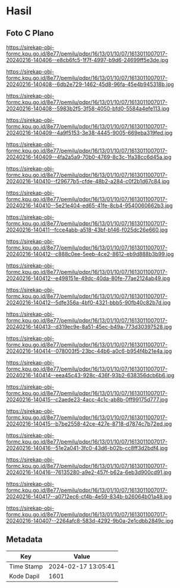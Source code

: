 # Hasil

## Foto C Plano

https://sirekap-obj-formc.kpu.go.id/8e77/pemilu/pdpr/16/13/01/10/07/1613011007017-20240216-140406--e8cb6fc5-1f7f-4997-b9d6-24699ff5e3de.jpg

https://sirekap-obj-formc.kpu.go.id/8e77/pemilu/pdpr/16/13/01/10/07/1613011007017-20240216-140408--6db2e729-1462-45d8-96fa-45e4b945318b.jpg

https://sirekap-obj-formc.kpu.go.id/8e77/pemilu/pdpr/16/13/01/10/07/1613011007017-20240216-140408--5983b2f5-3f58-4050-bfd0-5584a4efe113.jpg

https://sirekap-obj-formc.kpu.go.id/8e77/pemilu/pdpr/16/13/01/10/07/1613011007017-20240216-140409--4a9f5153-3e38-4445-9005-669eba319fed.jpg

https://sirekap-obj-formc.kpu.go.id/8e77/pemilu/pdpr/16/13/01/10/07/1613011007017-20240216-140409--4fa2a5a9-70b0-4769-8c3c-1fa38cc6d45a.jpg

https://sirekap-obj-formc.kpu.go.id/8e77/pemilu/pdpr/16/13/01/10/07/1613011007017-20240216-140410--f29677b5-cfde-48b2-a284-c0f2b1d67c84.jpg

https://sirekap-obj-formc.kpu.go.id/8e77/pemilu/pdpr/16/13/01/10/07/1613011007017-20240216-140410--5e21e404-ed65-41fe-8cb4-9540060662b3.jpg

https://sirekap-obj-formc.kpu.go.id/8e77/pemilu/pdpr/16/13/01/10/07/1613011007017-20240216-140411--fcce4abb-a518-43bf-b146-f025dc26e660.jpg

https://sirekap-obj-formc.kpu.go.id/8e77/pemilu/pdpr/16/13/01/10/07/1613011007017-20240216-140412--c888c0ee-5eeb-4ce2-8612-eb9d888b3b99.jpg

https://sirekap-obj-formc.kpu.go.id/8e77/pemilu/pdpr/16/13/01/10/07/1613011007017-20240216-140412--e498151e-49dc-40da-80fe-77ae2124ab49.jpg

https://sirekap-obj-formc.kpu.go.id/8e77/pemilu/pdpr/16/13/01/10/07/1613011007017-20240216-140412--5dfe356a-4bf0-4321-bbb5-90fb40c82b7d.jpg

https://sirekap-obj-formc.kpu.go.id/8e77/pemilu/pdpr/16/13/01/10/07/1613011007017-20240216-140413--d319ec9e-8a51-45ec-b49a-773d30397528.jpg

https://sirekap-obj-formc.kpu.go.id/8e77/pemilu/pdpr/16/13/01/10/07/1613011007017-20240216-140414--078003f5-23bc-44b6-a0c6-b954f4b21e4a.jpg

https://sirekap-obj-formc.kpu.go.id/8e77/pemilu/pdpr/16/13/01/10/07/1613011007017-20240216-140414--eea45c43-928c-436f-93b2-638356dcb6b6.jpg

https://sirekap-obj-formc.kpu.go.id/8e77/pemilu/pdpr/16/13/01/10/07/1613011007017-20240216-140415--c2aede23-4acc-4c1c-ab8b-0ff99175d777.jpg

https://sirekap-obj-formc.kpu.go.id/8e77/pemilu/pdpr/16/13/01/10/07/1613011007017-20240216-140415--b7be2558-42ce-427e-8718-d7874c7b72ed.jpg

https://sirekap-obj-formc.kpu.go.id/8e77/pemilu/pdpr/16/13/01/10/07/1613011007017-20240216-140416--51e2a041-3fc0-43d6-b02b-cc8ff3d2bdf4.jpg

https://sirekap-obj-formc.kpu.go.id/8e77/pemilu/pdpr/16/13/01/10/07/1613011007017-20240216-140416--76135280-a9e2-457f-b62a-6eb3d900cd91.jpg

https://sirekap-obj-formc.kpu.go.id/8e77/pemilu/pdpr/16/13/01/10/07/1613011007017-20240216-140417--a0712ec6-cf4b-4e59-834b-b26064b01a48.jpg

https://sirekap-obj-formc.kpu.go.id/8e77/pemilu/pdpr/16/13/01/10/07/1613011007017-20240216-140407--2264afc8-583d-4292-9b0a-2e1cdbb2849c.jpg


## Metadata

| Key        | Value               |
| ---------- | ------------------- |
| Time Stamp | 2024-02-17 13:05:41 |
| Kode Dapil | 1601                |



